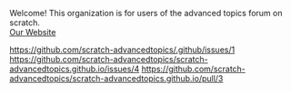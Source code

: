 Welcome! This organization is for users of the advanced topics forum on scratch. <br>
[Our Website](https://scratch-advancedtopics.github.io)


https://github.com/scratch-advancedtopics/.github/issues/1
https://github.com/scratch-advancedtopics/scratch-advancedtopics.github.io/issues/4
https://github.com/scratch-advancedtopics/scratch-advancedtopics.github.io/pull/3
